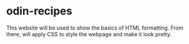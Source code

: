 # odin-recipes
This website will be used to show the basics of HTML formatting. From there, will apply CSS to style the webpage and make it look pretty. 